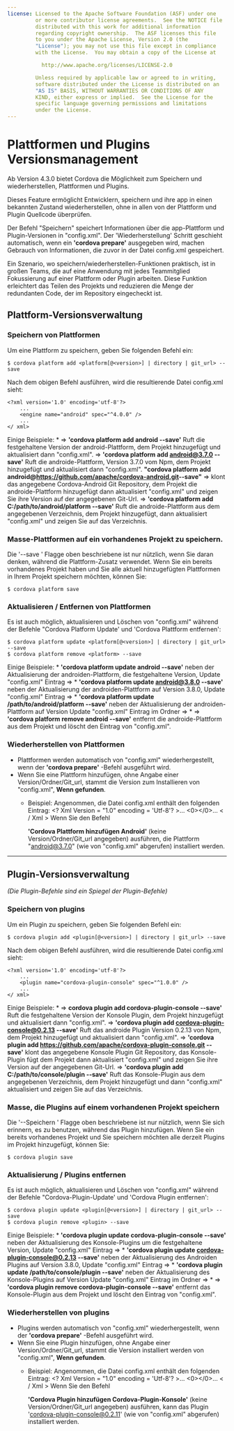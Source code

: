 ```yaml
---
license: Licensed to the Apache Software Foundation (ASF) under one
         or more contributor license agreements.  See the NOTICE file
         distributed with this work for additional information
         regarding copyright ownership.  The ASF licenses this file
         to you under the Apache License, Version 2.0 (the
         "License"); you may not use this file except in compliance
         with the License.  You may obtain a copy of the License at

           http://www.apache.org/licenses/LICENSE-2.0

         Unless required by applicable law or agreed to in writing,
         software distributed under the License is distributed on an
         "AS IS" BASIS, WITHOUT WARRANTIES OR CONDITIONS OF ANY
         KIND, either express or implied.  See the License for the
         specific language governing permissions and limitations
         under the License.
---
```


# Plattformen und Plugins Versionsmanagement

Ab Version 4.3.0 bietet Cordova die Möglichkeit zum Speichern und wiederherstellen, Plattformen und Plugins.

Dieses Feature ermöglicht Entwicklern, speichern und ihre app in einen bekannten Zustand wiederherstellen, ohne in allen von der Plattform und Plugin Quellcode überprüfen.

Der Befehl "Speichern" speichert Informationen über die app-Plattform und Plugin-Versionen in "config.xml". Der 'Wiederherstellung' Schritt geschieht automatisch, wenn ein **'cordova prepare'** ausgegeben wird, machen Gebrauch von Informationen, die zuvor in der Datei config.xml gespeichert.

Ein Szenario, wo speichern/wiederherstellen-Funktionen praktisch, ist in großen Teams, die auf eine Anwendung mit jedes Teammitglied Fokussierung auf einer Plattform oder Plugin arbeiten. Diese Funktion erleichtert das Teilen des Projekts und reduzieren die Menge der redundanten Code, der im Repository eingecheckt ist.

## Plattform-Versionsverwaltung

### Speichern von Plattformen

Um eine Plattform zu speichern, geben Sie folgenden Befehl ein:

    $ cordova platform add <platform[@<version>] | directory | git_url> --save
    

Nach dem obigen Befehl ausführen, wird die resultierende Datei config.xml sieht:

    <?xml version='1.0' encoding='utf-8'?>
        ...
        <engine name="android" spec="^4.0.0" />
        ...
    </ xml>
    

Einige Beispiele: * => **'cordova platform add android --save'** Ruft die festgehaltene Version der android-Plattform, dem Projekt hinzugefügt und aktualisiert dann "config.xml". => **'cordova platform add android@3.7.0 --save'** Ruft die androide-Plattform, Version 3.7.0 vom Npm, dem Projekt hinzugefügt und aktualisiert dann "config.xml". **"cordova platform add android@https://github.com/apache/cordova-android.git​ --save"** => klont das angegebene Cordova-Android Git Repository, dem Projekt die androide-Plattform hinzugefügt dann aktualisiert "config.xml" und zeigen Sie ihre Version auf der angegebenen Git-Url. => **'cordova platform add C:/path/to/android/platform --save'** Ruft die androide-Plattform aus dem angegebenen Verzeichnis, dem Projekt hinzugefügt, dann aktualisiert "config.xml" und zeigen Sie auf das Verzeichnis.

### Masse-Plattformen auf ein vorhandenes Projekt zu speichern.

Die '--save ' Flagge oben beschriebene ist nur nützlich, wenn Sie daran denken, während die Plattform-Zusatz verwendet. Wenn Sie ein bereits vorhandenes Projekt haben und Sie alle aktuell hinzugefügten Plattformen in Ihrem Projekt speichern möchten, können Sie:

    $ cordova platform save
    

### Aktualisieren / Entfernen von Plattformen

Es ist auch möglich, aktualisieren und Löschen von "config.xml" während der Befehle "Cordova Platform Update' und 'Cordova Plattform entfernen':

    $ cordova platform update <platform[@<version>] | directory | git_url> --save
    $ cordova platform remove <platform> --save
    

Einige Beispiele: * **'cordova platform update android --save'** neben der Aktualisierung der androiden-Plattform, die festgehaltene Version, Update "config.xml" Eintrag => * **'cordova platform update android@3.8.0 --save'** neben der Aktualisierung der androiden-Plattform auf Version 3.8.0, Update "config.xml" Eintrag => * **'cordova platform update /path/to/android/platform --save'** neben der Aktualisierung der androiden-Plattform auf Version Update "config.xml" Eintrag im Ordner => * => **'cordova platform remove android --save'** entfernt die androide-Plattform aus dem Projekt und löscht den Eintrag von "config.xml".

### Wiederherstellen von Plattformen

  * Plattformen werden automatisch von "config.xml" wiederhergestellt, wenn der **'cordova prepare'** -Befehl ausgeführt wird.
  * Wenn Sie eine Plattform hinzufügen, ohne Angabe einer Version/Ordner/Git_url, stammt die Version zum Installieren von "config.xml", **Wenn gefunden**. 
      * Beispiel: Angenommen, die Datei config.xml enthält den folgenden Eintrag: <? Xml Version = "1.0" encoding = 'Utf-8'? >... <0></0>... < / Xml > Wenn Sie den Befehl 
        
        **'Cordova Plattform hinzufügen Android'** (keine Version/Ordner/Git_url angegeben) ausführen, die Plattform "android@3.7.0" (wie von "config.xml" abgerufen) installiert werden.

* * *

## Plugin-Versionsverwaltung

*(Die Plugin-Befehle sind ein Spiegel der Plugin-Befehle)*

### Speichern von plugins

Um ein Plugin zu speichern, geben Sie folgenden Befehl ein:

    $ cordova plugin add <plugin[@<version>] | directory | git_url> --save
    

Nach dem obigen Befehl ausführen, wird die resultierende Datei config.xml sieht:

    <?xml version='1.0' encoding='utf-8'?>
        ...
        <plugin name="cordova-plugin-console" spec="^1.0.0" />
        ...
    </ xml>
    

Einige Beispiele: * => **cordova plugin add cordova-plugin-console --save'** Ruft die festgehaltene Version der Konsole Plugin, dem Projekt hinzugefügt und aktualisiert dann "config.xml". => **'cordova plugin add cordova-plugin-console@0.2.13 --save'** Ruft das androide Plugin Version 0.2.13 von Npm, dem Projekt hinzugefügt und aktualisiert dann "config.xml". => **'cordova plugin add https://github.com/apache/cordova-plugin-console.git --save'** klont das angegebene Konsole Plugin Git Repository, das Konsole-Plugin fügt dem Projekt dann aktualisiert "config.xml" und zeigen Sie ihre Version auf der angegebenen Git-Url. => **'cordova plugin add C:/path/to/console/plugin --save'** Ruft das Konsole-Plugin aus dem angegebenen Verzeichnis, dem Projekt hinzugefügt und dann "config.xml" aktualisiert und zeigen Sie auf das Verzeichnis.

### Masse, die Plugins auf einem vorhandenen Projekt speichern

Die '--Speichern ' Flagge oben beschriebene ist nur nützlich, wenn Sie sich erinnern, es zu benutzen, während das Plugin hinzufügen. Wenn Sie ein bereits vorhandenes Projekt und Sie speichern möchten alle derzeit Plugins im Projekt hinzugefügt, können Sie:

    $ cordova plugin save
    

### Aktualisierung / Plugins entfernen

Es ist auch möglich, aktualisieren und Löschen von "config.xml" während der Befehle "Cordova-Plugin-Update' und 'Cordova Plugin entfernen':

    $ cordova plugin update <plugin[@<version>] | directory | git_url> --save
    $ cordova plugin remove <plugin> --save
    

Einige Beispiele: * **'cordova plugin update cordova-plugin-console --save'** neben der Aktualisierung des Konsole-Plugins um die festgehaltene Version, Update "config.xml" Eintrag => * **'cordova plugin update cordova-plugin-console@0.2.13 --save'** neben der Aktualisierung des Androiden Plugins auf Version 3.8.0, Update "config.xml" Eintrag => * **'cordova plugin update /path/to/console/plugin --save'** neben der Aktualisierung des Konsole-Plugins auf Version Update "config.xml" Eintrag im Ordner => * => **'cordova plugin remove cordova-plugin-console --save'** entfernt das Konsole-Plugin aus dem Projekt und löscht den Eintrag von "config.xml".

### Wiederherstellen von plugins

  * Plugins werden automatisch von "config.xml" wiederhergestellt, wenn der **'cordova prepare'** -Befehl ausgeführt wird.
  * Wenn Sie eine Plugin hinzufügen, ohne Angabe einer Version/Ordner/Git_url, stammt die Version installiert werden von "config.xml", **Wenn gefunden**. 
      * Beispiel: Angenommen, die Datei config.xml enthält den folgenden Eintrag: <? Xml Version = "1.0" encoding = 'Utf-8'? >... <0></0>... < / Xml > Wenn Sie den Befehl 
        
        **'Cordova Plugin hinzufügen Cordova-Plugin-Konsole'** (keine Version/Ordner/Git_url angegeben) ausführen, kann das Plugin 'cordova-plugin-console@0.2.11' (wie von "config.xml" abgerufen) installiert werden.